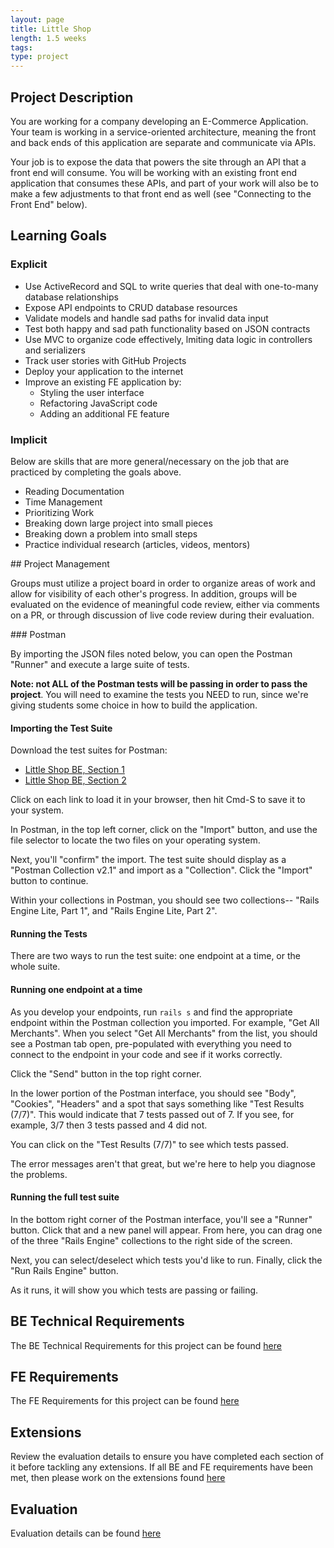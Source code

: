 ```yaml
---
layout: page
title: Little Shop
length: 1.5 weeks
tags:
type: project
---
```


## Project Description

You are working for a company developing an E-Commerce Application. Your team is working in a service-oriented architecture, meaning the front and back ends of this application are separate and communicate via APIs. 

Your job is to expose the data that powers the site through an API that a front end will consume. You will be working with an existing front end application that consumes these APIs, and part of your work will also be to make a few adjustments to that front end as well (see "Connecting to the Front End" below). 

## Learning Goals

### Explicit

* Use ActiveRecord and SQL to write queries that deal with one-to-many database relationships
* Expose API endpoints to CRUD database resources
* Validate models and handle sad paths for invalid data input
* Test both happy and sad path functionality based on JSON contracts
* Use MVC to organize code effectively, lmiting data logic in controllers and serializers
* Track user stories with GitHub Projects
* Deploy your application to the internet
* Improve an existing FE application by:
    * Styling the user interface
    * Refactoring JavaScript code
    * Adding an additional FE feature

### Implicit
Below are skills that are more general/necessary on the job that are practiced by completing the goals above.

* Reading Documentation
* Time Management
* Prioritizing Work
* Breaking down large project into small pieces
* Breaking down a problem into small steps
* Practice individual research (articles, videos, mentors)

<section class="dropdown">
## Project Management

Groups must utilize a project board in order to organize areas of work and allow for  visibility of each other's progress. In addition, groups will be evaluated on the evidence of meaningful code review, either via comments on a PR, or through discussion of live code review during their evaluation. 
</section>

<section class="dropdown">
### Postman

By importing the JSON files noted below, you can open the Postman "Runner" and execute a large suite of tests.

**Note: not ALL of the Postman tests will be passing in order to pass the project**. You will need to examine the tests you NEED to run, since we're giving students some choice in how to build the application.

#### Importing the Test Suite

Download the test suites for Postman:
* [Little Shop BE, Section 1](./LittleShopBE,Part1.postman_collection.json)
* [Little Shop BE, Section 2](./LittleShopBE,Part2.postman_collection.json)

Click on each link to load it in your browser, then hit Cmd-S to save it to your system.

In Postman, in the top left corner, click on the "Import" button, and use the file selector to locate the two files on your operating system.

Next, you'll "confirm" the import. The test suite should display as a "Postman Collection v2.1" and import as a "Collection". Click the "Import" button to continue.

Within your collections in Postman, you should see two collections-- "Rails Engine Lite, Part 1", and "Rails Engine Lite, Part 2". 

#### Running the Tests

There are two ways to run the test suite: one endpoint at a time, or the whole suite.

#### Running one endpoint at a time

As you develop your endpoints, run `rails s` and find the appropriate endpoint within the Postman collection you imported. For example, "Get All Merchants". When you select "Get All Merchants" from the list, you should see a Postman tab open, pre-populated with everything you need to connect to the endpoint in your code and see if it works correctly.

Click the "Send" button in the top right corner.

In the lower portion of the Postman interface, you should see "Body", "Cookies", "Headers" and a spot that says something like "Test Results (7/7)". This would indicate that 7 tests passed out of 7. If you see, for example, 3/7 then 3 tests passed and 4 did not.

You can click on the "Test Results (7/7)" to see which tests passed.

The error messages aren't that great, but we're here to help you diagnose the problems.

#### Running the full test suite

In the bottom right corner of the Postman interface, you'll see a "Runner" button. Click that and a new panel will appear. From here, you can drag one of the three "Rails Engine" collections to the right side of the screen.

Next, you can select/deselect which tests you'd like to run. Finally, click the "Run Rails Engine" button.

As it runs, it will show you which tests are passing or failing.
</section>

## BE Technical Requirements

The BE Technical Requirements for this project can be found [here](./back_end_requirements)


## FE Requirements

The FE Requirements for this project can be found [here](./front_end_requirements)


## Extensions

Review the evaluation details to ensure you have completed each section of it before tackling any extensions. If all BE and FE requirements have been met, then please work on the extensions found [here](./extensions)


## Evaluation

Evaluation details can be found [here](./evaluation)



